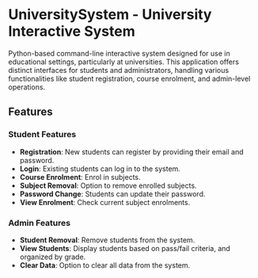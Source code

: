 # UniversitySystem - University Interactive System

Python-based command-line interactive system designed for use in educational settings, particularly at universities. This application offers distinct interfaces for students and administrators, handling various functionalities like student registration, course enrolment, and admin-level operations.

## Features

### Student Features
- **Registration**: New students can register by providing their email and password.
- **Login**: Existing students can log in to the system.
- **Course Enrolment**: Enrol in subjects.
- **Subject Removal**: Option to remove enrolled subjects.
- **Password Change**: Students can update their password.
- **View Enrolment**: Check current subject enrolments.

### Admin Features
- **Student Removal**: Remove students from the system.
- **View Students**: Display students based on pass/fail criteria, and organized by grade.
- **Clear Data**: Option to clear all data from the system.
